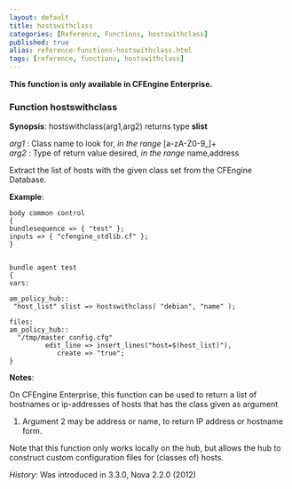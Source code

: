 ```yaml
---
layout: default
title: hostswithclass
categories: [Reference, Functions, hostswithclass]
published: true
alias: reference-functions-hostswithclass.html
tags: [reference, functions, hostswithclass]
---
```


**This function is only available in CFEngine Enterprise.**

### Function hostswithclass

**Synopsis**: hostswithclass(arg1,arg2) returns type **slist**

  
 *arg1* : Class name to look for, *in the range* [a-zA-Z0-9\_]+   
 *arg2* : Type of return value desired, *in the range* name,address   

Extract the list of hosts with the given class set from the CFEngine Database.

**Example**:  
   

```cf3
body common control
{
bundlesequence => { "test" };
inputs => { "cfengine_stdlib.cf" };
}


bundle agent test
{
vars:

am_policy_hub::
 "host_list" slist => hostswithclass( "debian", "name" );

files:
am_policy_hub::
  "/tmp/master_config.cfg"
         edit_line => insert_lines("host=$(host_list)"),
            create => "true";
}
```

**Notes**:  
   

On CFEngine Enterprise, this function can be used to return a list of
hostnames or ip-addresses of hosts that has the class given as argument
1. Argument 2 may be address or name, to return IP address or hostname
form.

Note that this function only works locally on the hub, but allows the
hub to construct custom configuration files for (classes of) hosts.

*History*: Was introduced in 3.3.0, Nova 2.2.0 (2012)
